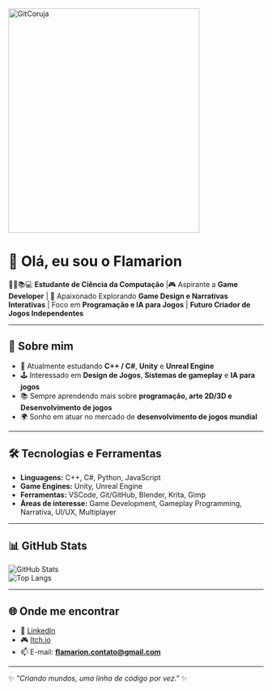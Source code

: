   <img width="377" height="443" alt="GitCoruja" src="https://github.com/user-attachments/assets/49166587-699b-45d2-8a87-6285ab71f4e0" />


# 👋 Olá, eu sou o Flamarion  

👨‍🦳📚💻 **Estudante de Ciência da Computação** |🎮 Aspirante a **Game Developer** | 🎨 Apaixonado Explorando **Game Design e Narrativas Interativas** | Foco em  **Programação e IA para Jogos** | **Futuro Criador de Jogos Independentes**

---

## 🚀 Sobre mim  
- 🌱 Atualmente estudando **C++ / C#**, **Unity** e **Unreal Engine**  
- 🕹️ Interessado em **Design de Jogos**, **Sistemas de gameplay** e **IA para jogos**  
- 📚 Sempre aprendendo mais sobre **programação, arte 2D/3D e Desenvolvimento de jogos**  
- 🌍 Sonho em atuar no mercado de **desenvolvimento de jogos mundial**  

---

## 🛠️ Tecnologias e Ferramentas  
- **Linguagens:** C++, C#, Python, JavaScript  
- **Game Engines:** Unity, Unreal Engine  
- **Ferramentas:**  VSCode, Git/GitHub, Blender, Krita, Gimp 
- **Áreas de interesse:** Game Development, Gameplay Programming, Narrativa, UI/UX, Multiplayer  

---

## 📊 GitHub Stats  
![GitHub Stats](https://github-readme-stats.vercel.app/api?username=Flamarion-Anjos&show_icons=true&theme=radical)  
![Top Langs](https://github-readme-stats.vercel.app/api/top-langs/?username=Flamarion-Anjos&layout=compact&theme=radical)  

---

## 🌐 Onde me encontrar  
- 💼 [LinkedIn](https://www.linkedin.com/in/flamapro/)
- 🎮 [Itch.io](https://flamarion-anjos.itch.io/)  
- 📫 E-mail: **flamarion.contato@gmail.com**  

---

✨ _"Criando mundos, uma linha de código por vez."_ ✨  
